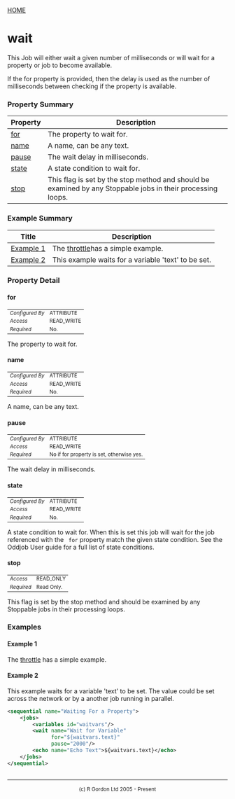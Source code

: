 [HOME](../../../README.md)
# wait

This Job will either wait a given number of milliseconds
or will wait for a property or job to become available.


If the for property is provided, then the delay is used as the number of
milliseconds between checking if the property is available.

### Property Summary

| Property | Description |
| -------- | ----------- |
| [for](#propertyfor) | The property to wait for. | 
| [name](#propertyname) | A name, can be any text. | 
| [pause](#propertypause) | The wait delay in milliseconds. | 
| [state](#propertystate) | A state condition to wait for. | 
| [stop](#propertystop) | This flag is set by the stop method and should be examined by any Stoppable jobs in their processing loops. | 


### Example Summary

| Title | Description |
| ----- | ----------- |
| [Example 1](#example1) | The [throttle](../../../org/oddjob/scheduling/ExecutorThrottleType.md)has a simple example. |
| [Example 2](#example2) | This example waits for a variable 'text' to be set. |


### Property Detail
#### for <a name="propertyfor"></a>

<table style='font-size:smaller'>
      <tr><td><i>Configured By</i></td><td>ATTRIBUTE</td></tr>
      <tr><td><i>Access</i></td><td>READ_WRITE</td></tr>
      <tr><td><i>Required</i></td><td>No.</td></tr>
</table>

The property to wait for.

#### name <a name="propertyname"></a>

<table style='font-size:smaller'>
      <tr><td><i>Configured By</i></td><td>ATTRIBUTE</td></tr>
      <tr><td><i>Access</i></td><td>READ_WRITE</td></tr>
      <tr><td><i>Required</i></td><td>No.</td></tr>
</table>

A name, can be any text.

#### pause <a name="propertypause"></a>

<table style='font-size:smaller'>
      <tr><td><i>Configured By</i></td><td>ATTRIBUTE</td></tr>
      <tr><td><i>Access</i></td><td>READ_WRITE</td></tr>
      <tr><td><i>Required</i></td><td>No if for property is set, otherwise yes.</td></tr>
</table>

The wait delay in milliseconds.

#### state <a name="propertystate"></a>

<table style='font-size:smaller'>
      <tr><td><i>Configured By</i></td><td>ATTRIBUTE</td></tr>
      <tr><td><i>Access</i></td><td>READ_WRITE</td></tr>
      <tr><td><i>Required</i></td><td>No.</td></tr>
</table>

A state condition to wait for. When this is
set this job will wait for the job referenced with the <code>
for</code> property match the given state condition.
See the Oddjob User guide for a full list of state conditions.

#### stop <a name="propertystop"></a>

<table style='font-size:smaller'>
      <tr><td><i>Access</i></td><td>READ_ONLY</td></tr>
      <tr><td><i>Required</i></td><td>Read Only.</td></tr>
</table>

This flag is set by the stop method and should
be examined by any Stoppable jobs in their processing loops.


### Examples
#### Example 1 <a name="example1"></a>

The [throttle](../../../org/oddjob/scheduling/ExecutorThrottleType.md) has a simple example.

#### Example 2 <a name="example2"></a>

This example waits for a variable 'text' to be set. The value could be set
across the network or by a another job running in parallel.

```xml
<sequential name="Waiting For a Property">
    <jobs>
        <variables id="waitvars"/>
        <wait name="Wait for Variable"
              for="${waitvars.text}" 
              pause="2000"/>
        <echo name="Echo Text">${waitvars.text}</echo>
    </jobs>
</sequential>
 
```



-----------------------

<div style='font-size: smaller; text-align: center;'>(c) R Gordon Ltd 2005 - Present</div>
